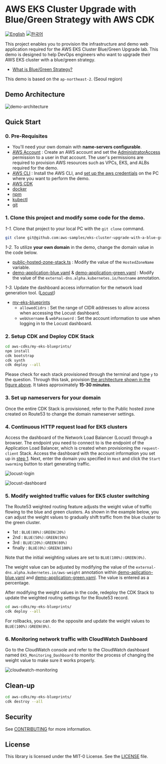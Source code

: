 # AWS EKS Cluster Upgrade with Blue/Green Strategy with AWS CDK

[![English](https://img.shields.io/badge/lang-English-red.svg)](/README.md) [![한국어](https://img.shields.io/badge/lang-한국어-blue.svg)](/README-KR.md)

This project enables you to provision the infrastructure and demo web application required for the AWS EKS Cluster Blue/Green Upgrade lab. This demo is designed to help DevOps engineers who want to upgrade their AWS EKS cluster with a blue/green strategy.

- [What is Blue/Green Strategy?](/WHAT-IS-BLUE-GREEN.md)

This demo is based on the `ap-northeast-2`. (Seoul region)

## Demo Architecture

![demo-architecture](statics/images/demo-architecture.png)

## Quick Start

### 0. Pre-Requisites
- You'll need your own domain with **name-servers configurable**.
- [AWS Account](https://aws.amazon.com/resources/create-account/) : Create an AWS account and set the [AdministratorAccess](https://docs.aws.amazon.com/ko_kr/IAM/latest/UserGuide/getting-set-up.html#create-an-admin) permission to a user in that account. The user's permissions are required to provision AWS resources such as VPCs, EKS, and ALBs required for the demo.
- [AWS CLI](https://docs.aws.amazon.com/cli/latest/userguide/getting-started-install.html) : Install the AWS CLI, and [set up the aws credentials](https://docs.aws.amazon.com/cli/latest/userguide/cli-configure-files.html#cli-configure-files-format) on the PC where you want to perform the demo.
- [AWS CDK](https://docs.aws.amazon.com/cdk/v2/guide/getting_started.html#getting_started_install)
- [docker](https://docs.docker.com/engine/install/)
- [npm](https://nodejs.org/ko/download)
- [kubectl](https://kubernetes.io/docs/tasks/tools/#kubectl)
- [git](https://git-scm.com/book/en/v2/Getting-Started-Installing-Git)

### 1. Clone this project and modify some code for the demo.
*1-1.* Clone that project to your local PC with the `git clone` command.
```bash
git clone git@github.com:aws-samples/eks-cluster-upgrade-with-a-blue-green-strategy.git
```

*1-2.* To utilize **your own domain** in the demo, change the domain value in the code below.
- [public-hosted-zone-stack.ts](/aws-cdks/my-eks-blueprints/lib/public-hosted-zone-stack.ts#L9) : Modify the value of the `HostedZoneName` variable.
- [demo-application-blue.yaml](/aws-cdks/my-eks-blueprints/lib/utils/manifests/demo-application-blue.yaml#L46) & [demo-application-green.yaml](/aws-cdks/my-eks-blueprints/lib/utils/manifests/demo-application-green.yaml#L46) : Modify the value of the `external-dns.alpha.kubernetes.io/hostname` annotation.

*1-3.* Update the dashboard access information for the network load generation tool. ([Locust](https://locust.io/))
- [my-eks-blueprints](/aws-cdks/my-eks-blueprints/bin/my-eks-blueprints.ts#L25-L27)
  - `allowedCidrs` : Set the range of CIDR addresses to allow access when accessing the Locust dashboard.
  - `webUsername` & `webPassword` : Set the account information to use when logging in to the Locust dashboard.

### 2. Setup CDK and Deploy CDK Stack
```bash
cd aws-cdks/my-eks-blueprints/
npm install
cdk bootstrap
cdk synth
cdk deploy --all
```
Please check for each stack provisioned through the terminal and type `y` to the question.
Through this task, provision [the architecture shown in the figure above](#demo-architecture). It takes approximately **15-30 minutes**.

### 3. Set up nameservers for your domain
Once the entire CDK Stack is provisioned, refer to the Public hosted zone created on Route53 to change the domain nameserver settings.

### 4. Continuous HTTP request load for EKS clusters
Access the dashboard of the Network Load Balancer (Locust) through a browser. The endpoint you need to connect to is the endpoint of the Application Load Balancer, which is created when provisioning the `request-client` Stack. Access the dashboard with the account information you set up in [step 1](#1-clone-this-project-and-modify-some-code-for-the-demo). Next, enter the domain you specified in `Host` and click the `Start swarming` button to start generating traffic.

![locust-login](statics/images/locust-dashboard-insert-userinfo.png)

![locust-dashboard](statics/images/locust-dashboard-init-page.png)

### 5. Modify weighted traffic values for EKS cluster switching
The Route53 weighted routing feature adjusts the weight value of traffic flowing to the blue and green clusters.
As shown in the example below, you can adjust the weight values to gradually shift traffic from the blue cluster to the green cluster.
- 1st : `BLUE(80%):GREEN(20%)`
- 2nd : `BLUE(50%):GREEN(50%)`
- 3rd : `BLUE(20%):GREEN(80%)`
- finally : `BLUE(0%):GREEN(100%)`

Note that the initial weighting values are set to `BLUE(100%):GREEN(0%)`.

The weight value can be adjusted by modifying the value of the `external-dns.alpha.kubernetes.io/aws-weight` annotation within [demo-aplication-blue.yaml](/aws-cdks/my-eks-blueprints/lib/utils/manifests/demo-application-blue.yaml#L47) and [demo-application-green.yaml](/aws-cdks/my-eks-blueprints/lib/utils/manifests/demo-application-green.yaml#L47). The value is entered as a percentage.

After modifying the weight values in the code, redeploy the CDK Stack to update the weighted routing settings for the Route53 record.

```bash
cd aws-cdks/my-eks-blueprints/
cdk deploy --all
```

For rollbacks, you can do the opposite and update the weight values to `BLUE(100%):GREEN(0%)`.

### 6. Monitoring network traffic with CloudWatch Dashboard

Go to the CloudWatch console and refer to the CloudWatch dashboard named `EKS_Monitoring_Dashboard` to monitor the process of changing the weight value to make sure it works properly.

![cloudwatch-monitoring](statics/images/cloudwatch-monitoring.png)

## Clean-up
```bash
cd aws-cdks/my-eks-blueprints/
cdk destroy --all
```

## Security
See [CONTRIBUTING](/CONTRIBUTING.md#security-issue-notifications) for more information.

## License
This library is licensed under the MIT-0 License. See the [LICENSE](/LICENSE) file.